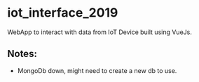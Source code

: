 # iot_interface_2019

WebApp to interact with data from IoT Device built using VueJs.

## Notes:

- MongoDb down, might need to create a new db to use.
